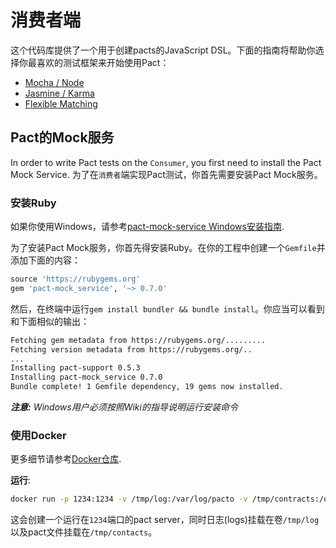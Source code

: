 # 消费者端

这个代码库提供了一个用于创建pacts的JavaScript DSL。下面的指南将帮助你选择你最喜欢的测试框架来开始使用Pact：

* [Mocha / Node](documentation/javascript/mocha__node.md)
* [Jasmine / Karma](documentation/javascript/jasmine__karma.md)
* [Flexible Matching](documentation/javascript/flexible_matching.md)

## Pact的Mock服务
In order to write Pact tests on the `Consumer`, you first need to install the Pact Mock Service.
为了在`消费者`端实现Pact测试，你首先需要安装Pact Mock服务。

### 安装Ruby
如果你使用Windows，请参考[pact-mock-service Windows安装指南](https://github.com/bethesque/pact-mock_service/wiki/Installing-the-pact-mock_service-gem-on-Windows).

为了安装Pact Mock服务，你首先得安装Ruby。在你的工程中创建一个`Gemfile`并添加下面的内容：

```ruby
source 'https://rubygems.org'
gem 'pact-mock_service', '~> 0.7.0'
```

然后，在终端中运行`gem install bundler && bundle install`。你应当可以看到和下面相似的输出：

```bash
Fetching gem metadata from https://rubygems.org/.........
Fetching version metadata from https://rubygems.org/..
...
Installing pact-support 0.5.3
Installing pact-mock_service 0.7.0
Bundle complete! 1 Gemfile dependency, 19 gems now installed.
```

_**注意:** Windows用户必须按照Wiki的指导说明运行安装命令_


### 使用Docker 

更多细节请参考[Docker仓库](https://github.com/madkom/docker/tree/master/pact-mock-service).

**运行**:

```bash
docker run -p 1234:1234 -v /tmp/log:/var/log/pacto -v /tmp/contracts:/opt/contracts madkom/pact-mock-service
```
这会创建一个运行在`1234`端口的pact server，同时日志(logs)挂载在卷`/tmp/log`以及pact文件挂载在`/tmp/contacts`。